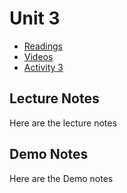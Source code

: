 # Unit 3

* [Readings](readings.md)
* [Videos](videos.md)
* [Activity 3](activity3.md)

## Lecture Notes

Here are the lecture notes

## Demo Notes

Here are the Demo notes

